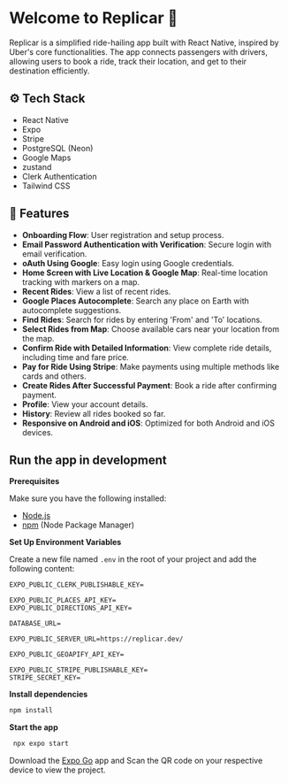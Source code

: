# Welcome to Replicar 🚙
Replicar is a simplified ride-hailing app built with React Native, inspired by Uber's core functionalities. The app connects passengers with drivers, allowing users to book a ride, track their location, and get to their destination efficiently.

## ⚙️ Tech Stack
- React Native
- Expo
- Stripe
- PostgreSQL (Neon)
- Google Maps
- zustand
- Clerk Authentication
- Tailwind CSS

## 🔋 Features
- **Onboarding Flow**: User registration and setup process.
- **Email Password Authentication with Verification**: Secure login with email verification.
- **oAuth Using Google**: Easy login using Google credentials.
- **Home Screen with Live Location & Google Map**: Real-time location tracking with markers on a map.
- **Recent Rides**: View a list of recent rides.
- **Google Places Autocomplete**: Search any place on Earth with autocomplete suggestions.
- **Find Rides**: Search for rides by entering 'From' and 'To' locations.
- **Select Rides from Map**: Choose available cars near your location from the map.
- **Confirm Ride with Detailed Information**: View complete ride details, including time and fare price.
- **Pay for Ride Using Stripe**: Make payments using multiple methods like cards and others.
- **Create Rides After Successful Payment**: Book a ride after confirming payment.
- **Profile**: View your account details.
- **History**: Review all rides booked so far.
- **Responsive on Android and iOS**: Optimized for both Android and iOS devices.

## Run the app in development

**Prerequisites**

Make sure you have the following installed:

- [Node.js](https://nodejs.org/en)
- [npm](https://www.npmjs.com/) (Node Package Manager)

**Set Up Environment Variables**

Create a new file named `.env` in the root of your project and add the following content:

```env
EXPO_PUBLIC_CLERK_PUBLISHABLE_KEY=

EXPO_PUBLIC_PLACES_API_KEY=
EXPO_PUBLIC_DIRECTIONS_API_KEY=

DATABASE_URL=

EXPO_PUBLIC_SERVER_URL=https://replicar.dev/

EXPO_PUBLIC_GEOAPIFY_API_KEY=

EXPO_PUBLIC_STRIPE_PUBLISHABLE_KEY=
STRIPE_SECRET_KEY=
```

**Install dependencies**

   ```bash
   npm install
   ```

**Start the app**

   ```bash
    npx expo start
   ```

Download the [Expo Go](https://expo.dev/go) app and Scan the QR code on your respective device to view the project.
